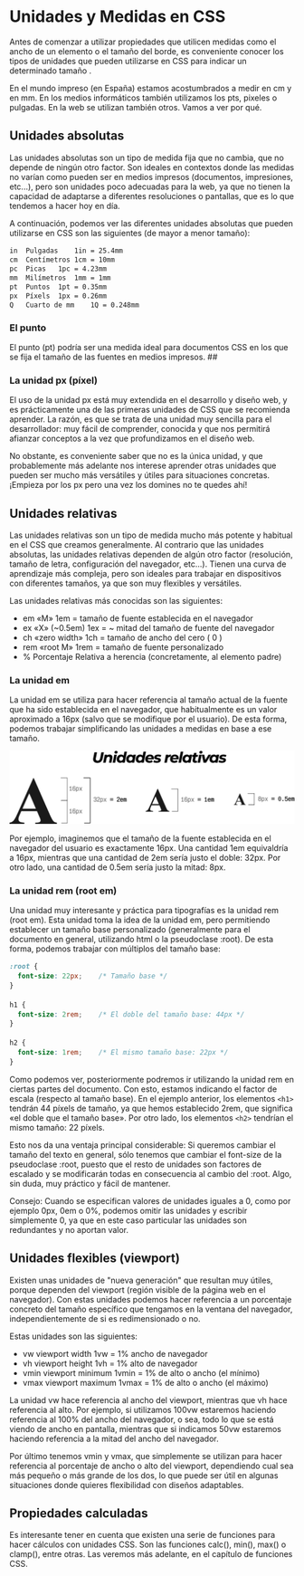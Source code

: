 # Unidades y Medidas en CSS
 Antes de comenzar a utilizar propiedades que utilicen medidas como el ancho de un elemento o el tamaño del borde, es conveniente conocer los tipos de unidades  que pueden utilizarse en CSS para indicar un determinado tamaño . 
 
 En el mundo impreso (en España) estamos acostumbrados a medir en cm y en mm. En los medios informáticos también utilizamos los pts, pixeles o pulgadas. En la web se utilizan también otros. Vamos a ver por qué.

## Unidades absolutas 
Las unidades absolutas son un tipo de medida fija que no cambia, que no depende de ningún otro factor. Son ideales en contextos donde las medidas no varían como pueden ser en medios impresos (documentos, impresiones, etc...), pero son unidades poco adecuadas para la web, ya que no tienen la capacidad de adaptarse a diferentes resoluciones o pantallas, que es lo que tendemos a hacer hoy en día.

A continuación, podemos ver las diferentes unidades absolutas que pueden utilizarse en CSS son las siguientes (de mayor a menor tamaño):

````
in	Pulgadas	1in = 25.4mm
cm	Centímetros	1cm = 10mm
pc	Picas	1pc = 4.23mm
mm	Milímetros	1mm = 1mm
pt	Puntos	1pt = 0.35mm
px	Píxels	1px = 0.26mm
Q	Cuarto de mm	1Q = 0.248mm
````
 ### El punto
 El punto (pt) podría ser una medida ideal para documentos CSS en los que se fija el tamaño de las fuentes en medios impresos. ##

### La unidad px (píxel) 
El uso de la unidad px está muy extendida en el desarrollo y diseño web, y es prácticamente una de las primeras unidades de CSS que se recomienda aprender. La razón, es que se trata de una unidad muy sencilla para el desarrollador: muy fácil de comprender, conocida y que nos permitirá afianzar conceptos a la vez que profundizamos en el diseño web.

No obstante, es conveniente saber que no es la única unidad, y que probablemente más adelante nos interese aprender otras unidades que pueden ser mucho más versátiles y útiles para situaciones concretas. ¡Empieza por los px pero una vez los domines no te quedes ahí!

## Unidades relativas 
Las unidades relativas son un tipo de medida mucho más potente y habitual en el CSS que creamos generalmente. Al contrario que las unidades absolutas, las unidades relativas dependen de algún otro factor (resolución, tamaño de letra, configuración del navegador, etc...). Tienen una curva de aprendizaje más compleja, pero son ideales para trabajar en dispositivos con diferentes tamaños, ya que son muy flexibles y versátiles.

Las unidades relativas más conocidas son las siguientes:


* em	«M»	1em = tamaño de fuente establecida en el navegador
* ex	«X» (~0.5em)	1ex = ~ mitad del tamaño de fuente del navegador
* ch	«zero width»	1ch = tamaño de ancho del cero ( 0 )
* rem	«root M»	1rem = tamaño de fuente personalizado
* %	Porcentaje	Relativa a herencia (concretamente, al elemento padre)

### La unidad em 
La unidad em se utiliza para hacer referencia al tamaño actual de la fuente que ha sido establecida en el navegador, que habitualmente es un valor aproximado a 16px (salvo que se modifique por el usuario). De esta forma, podemos trabajar simplificando las unidades a medidas en base a ese tamaño.

![unidades em](images/unidades-relativas-em.png)

Por ejemplo, imaginemos que el tamaño de la fuente establecida en el navegador del usuario es exactamente 16px. Una cantidad 1em equivaldría a 16px, mientras que una cantidad de 2em sería justo el doble: 32px. Por otro lado, una cantidad de 0.5em sería justo la mitad: 8px.

### La unidad rem (root em) 
Una unidad muy interesante y práctica para tipografías es la unidad rem (root em). Esta unidad toma la idea de la unidad em, pero permitiendo establecer un tamaño base personalizado (generalmente para el documento en general, utilizando html o la pseudoclase :root). De esta forma, podemos trabajar con múltiplos del tamaño base:
````css
:root {
  font-size: 22px;    /* Tamaño base */
}

h1 {
  font-size: 2rem;    /* El doble del tamaño base: 44px */
}

h2 {
  font-size: 1rem;    /* El mismo tamaño base: 22px */
}
````
Como podemos ver, posteriormente podremos ir utilizando la unidad rem en ciertas partes del documento. Con esto, estamos indicando el factor de escala (respecto al tamaño base). En el ejemplo anterior, los elementos ``<h1>`` tendrán 44 píxels de tamaño, ya que hemos establecido 2rem, que significa «el doble que el tamaño base». Por otro lado, los elementos ``<h2>`` tendrían el mismo tamaño: 22 píxels.

Esto nos da una ventaja principal considerable: Si queremos cambiar el tamaño del texto en general, sólo tenemos que cambiar el font-size de la pseudoclase :root, puesto que el resto de unidades son factores de escalado y se modificarán todas en consecuencia al cambio del :root. Algo, sin duda, muy práctico y fácil de mantener.




Consejo: Cuando se especifican valores de unidades iguales a 0, como por ejemplo 0px, 0em o 0%, podemos omitir las unidades y escribir simplemente 0, ya que en este caso particular las unidades son redundantes y no aportan valor.

## Unidades flexibles (viewport) 
Existen unas unidades de "nueva generación" que resultan muy útiles, porque dependen del viewport (región visible de la página web en el navegador). Con estas unidades podemos hacer referencia a un porcentaje concreto del tamaño específico que tengamos en la ventana del navegador, independientemente de si es redimensionado o no.

Estas unidades son las siguientes:

* vw	viewport width	1vw = 1% ancho de navegador
* vh	viewport height	1vh = 1% alto de navegador
* vmin	viewport minimum	1vmin = 1% de alto o ancho (el mínimo)
* vmax	viewport maximum	1vmax = 1% de alto o ancho (el máximo)

La unidad vw hace referencia al ancho del viewport, mientras que vh hace referencia al alto. Por ejemplo, si utilizamos 100vw estaremos haciendo referencia al 100% del ancho del navegador, o sea, todo lo que se está viendo de ancho en pantalla, mientras que si indicamos 50vw estaremos haciendo referencia a la mitad del ancho del navegador.

Por último tenemos vmin y vmax, que simplemente se utilizan para hacer referencia al porcentaje de ancho o alto del viewport, dependiendo cual sea más pequeño o más grande de los dos, lo que puede ser útil en algunas situaciones donde quieres flexibilidad con diseños adaptables.



## Propiedades calculadas
Es interesante tener en cuenta que existen una serie de funciones para hacer cálculos con unidades CSS. Son las funciones calc(), min(), max() o clamp(), entre otras. Las veremos más adelante, en el capítulo de funciones CSS.